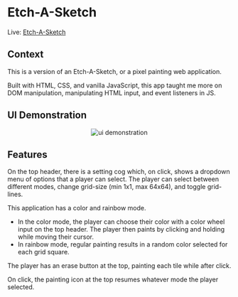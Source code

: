 # Etch-A-Sketch
Live: <a href='https://ejrcarr.github.io/odin-etch-a-sketch/'>Etch-A-Sketch</a>
## Context
This is a version of an Etch-A-Sketch, or a pixel painting web application. 

Built with HTML, CSS, and vanilla JavaScript, this app taught me more on DOM manipulation, manipulating HTML input, and event listeners in JS. 

## UI Demonstration
<p align='center'>
<img src='https://user-images.githubusercontent.com/110308975/214131403-58d51508-8796-46f7-a5f1-380077b04aa0.gif' alt='ui demonstration'/></p>

## Features
On the top header, there is a setting cog which, on click, shows a dropdown menu of options that a player can select. The player can select between different modes, change grid-size (min 1x1, max 64x64), and toggle grid-lines. 

This application has a color and rainbow mode. 
- In the color mode, the player can choose their color with a color wheel input on the top header. The player then paints by clicking and holding while moving their cursor. 
- In rainbow mode, regular painting results in a random color selected for each grid square. 

The player has an erase button at the top, painting each tile while after click. 

On click, the painting icon at the top resumes whatever mode the player selected. 
